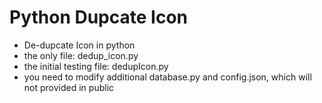 # Python Dupcate Icon
- De-dupcate Icon in python
- the only file: dedup_icon.py
- the initial testing file: dedupIcon.py
- you need to modify additional database.py and config.json, which will not provided in public
